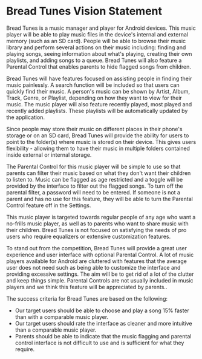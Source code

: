 # Bread Tunes Vision Statement


Bread Tunes is a music manager and player for Android devices. This music player will be able to play music files in the device's internal and external memory (such as an SD card). People will be able to browse their music library and perform several actions on their music including: finding and playing songs, seeing information about what's playing, creating their own playlists, and adding songs to a queue. Bread Tunes will also feature a Parental Control that enables parents to hide flagged songs from children.

Bread Tunes will have features focused on assisting people in finding their music painlessly. A search function will be included so that users can quickly find their music. A person's music can be shown by Artist, Album, Track, Genre, or Playlist, depending on how they want to view for their music. The music player will also feature recently played, most played and recently added playlists. These playlists will be automatically updated by the application.

Since people may store their music on different places in their phone's storage or on an SD card, Bread Tunes will provide the ability for users to point to the folder(s) where music is stored on their device. This gives users flexibility - allowing them to have their music in multiple folders contained inside external or internal storage.

The Parental Control for this music player will be simple to use so that parents can filter their music based on what they don't want their children to listen to. Music can be flagged as age restricted and a toggle will be provided by the interface to filter out the flagged songs. To turn off the parental filter, a password will need to be entered. If someone is not a parent and has no use for this feature, they will be able to turn the Parental Control feature off in the Settings.

This music player is targeted towards regular people of any age who want a no-frills music player, as well as to parents who want to share music with their children. Bread Tunes is not focused on satisfying the needs of pro users who require equalizers or extensive customization features.

To stand out from the competition, Bread Tunes will provide a great user experience and user interface with optional Parental Control. A lot of music players available for Android are cluttered with features that the average user does not need such as being able to customize the interface and providing excessive settings. The aim will be to get rid of a lot of the clutter and keep things simple. Parental Controls are not usually included in music players and we think this feature will be appreciated by parents..

The success criteria for Bread Tunes are based on the following:

- Our target users should be able to choose and play a song 15% faster than with a comparable music player.
- Our target users should rate the interface as cleaner and more intuitive than a comparable music player.
- Parents should be able to indicate that the music flagging and parental control interface is not difficult to use and is sufficient for what they require.
